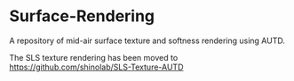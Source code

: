 <!--
 * @Author: Mingxin Zhang m.zhang@hapis.k.u-tokyo.ac.jp
 * @Date: 2022-12-08 18:03:43
 * @LastEditors: Mingxin Zhang
 * @LastEditTime: 2024-01-13 23:14:16
 * Copyright (c) 2022 by Mingxin Zhang, All Rights Reserved. 
-->
# Surface-Rendering

A repository of mid-air surface texture and softness rendering using AUTD.

The SLS texture rendering has been moved to <https://github.com/shinolab/SLS-Texture-AUTD>
